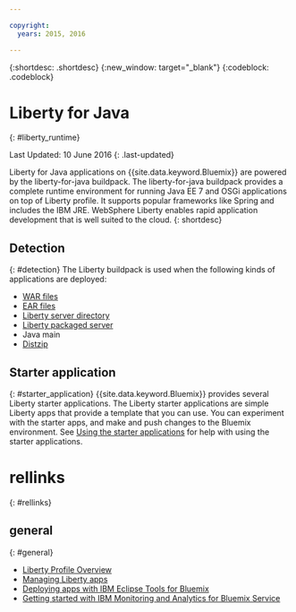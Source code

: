 ```yaml
---

copyright:
  years: 2015, 2016

---
```


{:shortdesc: .shortdesc}
{:new_window: target="_blank"}
{:codeblock: .codeblock}

# Liberty for Java
{: #liberty_runtime}

Last Updated: 10 June 2016
{: .last-updated}

Liberty for Java applications on {{site.data.keyword.Bluemix}} are powered by the liberty-for-java buildpack. The liberty-for-java buildpack provides a complete runtime environment for running Java EE 7 and OSGi applications on top of Liberty profile. It supports popular frameworks like Spring and includes the IBM JRE. WebSphere Liberty enables rapid application development that is well suited to the cloud.
{: shortdesc}

## Detection
{: #detection}
The Liberty buildpack is used when the following kinds of applications are deployed:
* [WAR files](optionsForPushing.html#stand_alone_apps)
* [EAR files](optionsForPushing.html#stand_alone_apps)
* [Liberty server directory](optionsForPushing.html#server_directory)
* [Liberty packaged server](optionsForPushing.html#packaged_server)
* Java main
* [Distzip](https://github.com/cloudfoundry/ibm-websphere-liberty-buildpack/blob/master/docs/container-distZip.md)

## Starter application
{: #starter_application}
{{site.data.keyword.Bluemix}} provides several Liberty starter applications.  The Liberty starter applications are simple Liberty apps that provide a template that you can use. You can experiment with the starter apps, and make and push changes to the Bluemix environment.  See [Using the starter applications](../../cfapps/starter_app_usage.html) for help with using the starter applications.

# rellinks
{: #rellinks}
## general
{: #general}
* [Liberty Profile Overview](http://www-01.ibm.com/support/knowledgecenter/SSAW57_8.5.5/com.ibm.websphere.wlp.nd.doc/ae/cwlp_about.html)
* [Managing Liberty apps](../../manageapps/app_mng.html#Utilities)
* [Deploying apps with IBM Eclipse Tools for Bluemix](../../manageapps/eclipsetools/eclipsetools.html#eclipsetools)
* [Getting started with IBM Monitoring and Analytics for Bluemix Service](../../services/monana/index.html#monana_oview)

